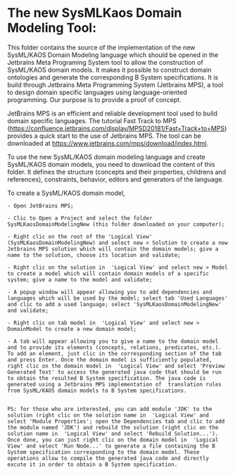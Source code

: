 # The new SysMLKaos Domain Modeling Tool:
This folder contains the source of the implementation of the new SysML/KAOS Domain Modeling language which should be opened in the Jetbrains Meta Programing System tool to allow the construction of SysML/KAOS domain models. It makes it possible to construct  domain ontologies  and generate the corresponding B System specifications. It is build through Jetbrains Meta Programming System (Jetbrains MPS), a tool to design domain specific languages using language-oriented programming. Our purpose is to provide a proof of concept.

JetBrains MPS is an efficient and reliable development tool used to build domain specific languages. The tutorial Fast Track to MPS (https://confluence.jetbrains.com/display/MPSD20181/Fast+Track+to+MPS) provides a quick start to the use of Jetbrains MPS. The tool can be downloaded at https://www.jetbrains.com/mps/download/index.html.

To use the new SysML/KAOS domain modeling language and create SysML/KAOS domain models, you need to download the content of this folder. It defines the structure (concepts and their properties, childrens and references), constraints, behavior, editors and generators of the language.

To create a SysML/KAOS domain model,

    - Open JetBrains MPS;
    
    - Clic to Open a Project and select the folder SysMLKaosDomainModelingNew (this folder downloaded on your computer);
    
    - Right clic on the root of the 'Logical View' (SysMLKaosDomainModelingNew) and select new > Solution to create a new Jetbrains MPS solution which will contain the domain models; give a name to the solution, choose its location and validate;
    
    - Right clic on the solution in  'Logical View' and select new > Model to create a model which will contain domain models of a specific system; give a name to the model and validate;
    
    - A popup window will appear allowing you to add dependencies and  languages which will be used by the model; select tab 'Used Languages'  and clic to add a used language; select 'SysMLKaosDomainModelingNew' and validate;
    
    - Right clic on tab model in  'Logical View' and select new > DomainModel to create a new domain model;
    
    - A tab will appear allowing you to give a name to the domain model and to provide its elements (concepts, relations, predicates, etc.). To add an element, just clic in the corresponding section of the tab and press Enter. Once the domain model is sufficiently populated, right clic on the domain model in  'Logical View' and select 'Preview Generated Text' to access the generated java code that should be run to obtain the resulted B System specification. The java code is generated using a Jetbrains MPS implementation of  translation rules from SysML/KAOS domain models to B System specifications. 
    
    
    PS: for those who are interested, you can add module 'JDK' to the solution (right clic on the solution name in  'Logical View' and select 'Module Properties'; open the Dependencies tab and clic to add the module named 'JDK') and rebuild the solution (right clic on the solution name in  'Logical View' and select 'Rebuild Solution...'). Once done, you can just right clic on the domain model in  'Logical View' and select 'Run Node...' to generate a file containing the B System specification corresponding to the domain model. These operations allow to compile the generated java code and directly excute it in order to obtain a B System specification.
